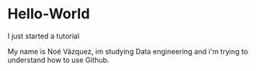 # Hello-World
I just started a tutorial

My name is Noé Vázquez, im studying Data engineering and i'm trying to understand how to use Github.
